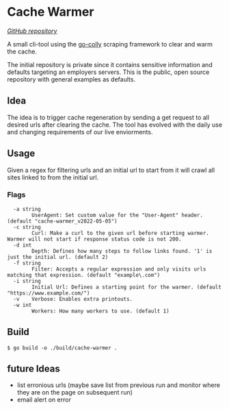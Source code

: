 # Cache Warmer
_[GitHub repository](https://github.com/johan-st/cache-warmer)_

A small cli-tool using the [go-colly](https://pkg.go.dev/github.com/gocolly/colly) scraping framework to clear and warm the cache.

The initial repository is private since it contains sensitive information and defaults targeting an employers servers. This is the public, open source repository with general examples as defaults.

## Idea
The idea is to trigger cache regeneration by sending a get request to all desired urls after clearing the cache. The tool has evolved with the daily use and changing requirements of our live enviorments.

## Usage
Given a regex for filtering urls and an initial url to start from it will crawl all sites linked to from the initial url.

### Flags
```
  -a string
        UserAgent: Set custom value for the "User-Agent" header. (default "cache-warmer_v2022-05-05")
  -c string
        Curl: Make a curl to the given url before starting warmer. Warmer will not start if response status code is not 200.
  -d int
        Depth: Defines how many steps to follow links found. '1' is just the initial url. (default 2)
  -f string
        Filter: Accepts a regular expression and only visits urls matching that expression. (default "example\.com")
  -i string
        Initial Url: Defines a starting point for the warmer. (default "https://www.example.com/")
  -v    Verbose: Enables extra printouts.
  -w int
        Workers: How many workers to use. (default 1)
```
## Build
```
$ go build -o ./build/cache-warmer .
```


## future Ideas
- list erronious urls (maybe save list from previous run and monitor where they are on the page on subsequent run)
- email alert on error

